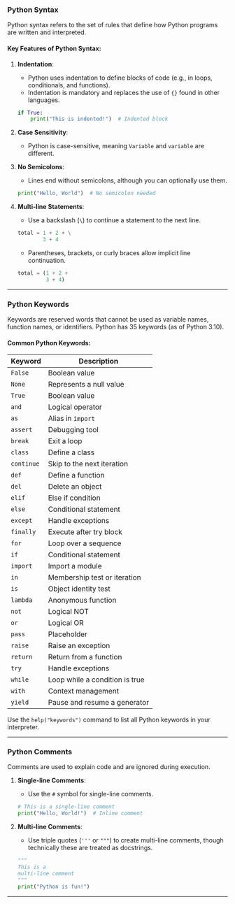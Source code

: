 ### **Python Syntax**
Python syntax refers to the set of rules that define how Python programs are written and interpreted.

#### **Key Features of Python Syntax:**
1. **Indentation**: 
   - Python uses indentation to define blocks of code (e.g., in loops, conditionals, and functions).
   - Indentation is mandatory and replaces the use of `{}` found in other languages.
   ```python
   if True:
       print("This is indented!")  # Indented block
   ```

2. **Case Sensitivity**:
   - Python is case-sensitive, meaning `Variable` and `variable` are different.

3. **No Semicolons**:
   - Lines end without semicolons, although you can optionally use them.
   ```python
   print("Hello, World")  # No semicolon needed
   ```

4. **Multi-line Statements**:
   - Use a backslash (`\`) to continue a statement to the next line.
   ```python
   total = 1 + 2 + \
           3 + 4
   ```
   - Parentheses, brackets, or curly braces allow implicit line continuation.
   ```python
   total = (1 + 2 +
            3 + 4)
   ```

---

### **Python Keywords**
Keywords are reserved words that cannot be used as variable names, function names, or identifiers. Python has 35 keywords (as of Python 3.10).

#### **Common Python Keywords**:
| Keyword      | Description                        |
|--------------|------------------------------------|
| `False`      | Boolean value                     |
| `None`       | Represents a null value           |
| `True`       | Boolean value                     |
| `and`        | Logical operator                  |
| `as`         | Alias in `import`                 |
| `assert`     | Debugging tool                    |
| `break`      | Exit a loop                       |
| `class`      | Define a class                    |
| `continue`   | Skip to the next iteration         |
| `def`        | Define a function                 |
| `del`        | Delete an object                  |
| `elif`       | Else if condition                 |
| `else`       | Conditional statement             |
| `except`     | Handle exceptions                 |
| `finally`    | Execute after try block           |
| `for`        | Loop over a sequence              |
| `if`         | Conditional statement             |
| `import`     | Import a module                   |
| `in`         | Membership test or iteration      |
| `is`         | Object identity test              |
| `lambda`     | Anonymous function                |
| `not`        | Logical NOT                       |
| `or`         | Logical OR                        |
| `pass`       | Placeholder                       |
| `raise`      | Raise an exception                |
| `return`     | Return from a function            |
| `try`        | Handle exceptions                 |
| `while`      | Loop while a condition is true    |
| `with`       | Context management                |
| `yield`      | Pause and resume a generator      |

Use the `help("keywords")` command to list all Python keywords in your interpreter.

---

### **Python Comments**
Comments are used to explain code and are ignored during execution.

1. **Single-line Comments**:
   - Use the `#` symbol for single-line comments.
   ```python
   # This is a single-line comment
   print("Hello, World!")  # Inline comment
   ```

2. **Multi-line Comments**:
   - Use triple quotes (`'''` or `"""`) to create multi-line comments, though technically these are treated as docstrings.
   ```python
   """
   This is a
   multi-line comment
   """
   print("Python is fun!")
   ```

---
